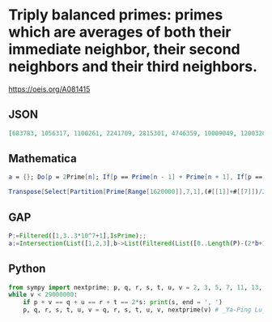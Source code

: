 # Triply balanced primes: primes which are averages of both their immediate neighbor, their second neighbors and their third neighbors\.
https://oeis.org/A081415
## JSON
```JSON
[683783, 1056317, 1100261, 2241709, 2815301, 4746359, 10009049, 12003209, 13810981, 14907649, 15403009, 15730067, 16595081, 17518201, 19755301, 20378327, 21006487, 21574453, 21579983, 22237121, 22625179, 25876901, 26018791, 26354201, 27188141, 28469461]
```
## Mathematica
```Mathematica
a = {}; Do[p = 2Prime[n]; If[p == Prime[n - 1] + Prime[n + 1], If[p == Prime[n - 2] + Prime[n + 2], If[p == Prime[n - 3] + Prime[n + 3], {n, 5, 1100000}] (* _Robert G. Wilson v_, Jun 28 2004 *)
```
```Mathematica
Transpose[Select[Partition[Prime[Range[1620000]],7,1],(#[[1]]+#[[7]])/2 == (#[[2]]+#[[6]])/2==(#[[3]]+#[[5]])/2==#[[4]]&]][[4]] (* _Harvey P. Dale_, Sep 13 2013 *)
```
## GAP
```GAP
P:=Filtered([1,3..3*10^7+1],IsPrime);;
a:=Intersection(List([1,2,3],b->List(Filtered(List([0..Length(P)-(2*b+1)],k->List([1..2*b+1],j->P[j+k])),i->Sum(i)/(2*b+1)=i[b+1]),m->m[b+1]))); # _Muniru A Asiru_, Apr 08 2018
```
## Python
```Python
from sympy import nextprime; p, q, r, s, t, u, v = 2, 3, 5, 7, 11, 13, 17
while v < 29000000:
    if p + v == q + u == r + t == 2*s: print(s, end = ', ')
    p, q, r, s, t, u, v = q, r, s, t, u, v, nextprime(v) # _Ya-Ping Lu_, May 11 2024
```
